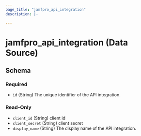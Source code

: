```yaml
---
page_title: "jamfpro_api_integration"
description: |-
  
---
```


# jamfpro_api_integration (Data Source)


<!-- schema generated by tfplugindocs -->
## Schema

### Required

- `id` (String) The unique identifier of the API integration.

### Read-Only

- `client_id` (String) client id
- `client_secret` (String) client secret
- `display_name` (String) The display name of the API integration.